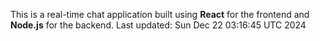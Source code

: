 This is a real-time chat application built using **React** for the frontend and **Node.js** for the backend.
Last updated: Sun Dec 22 03:16:45 UTC 2024
